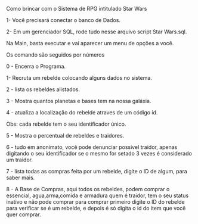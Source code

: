 Como brincar com o Sistema de RPG intitulado Star Wars

1- Você precisará conectar o banco de Dados.

2- Em um gerenciador SQL, rode tudo nesse arquivo 
script Star Wars.sql.

Na Main, basta executar e vai aparecer um menu de opções a você.

Os comando são seguidos por números

0 - Encerra o Programa.

1-  Recruta um rebelde colocando alguns dados no sistema.

2 - lista os rebeldes alistados.

3 - Mostra quantos planetas e bases tem na nossa galáxia.

4 - atualiza a localização do rebelde atraves de um código id.

Obs: cada rebelde tem o seu identificador único.

5 - Mostra o percentual de rebeldes e traidores.

6 - tudo em anonimato, você pode denunciar
possivel traidor, apenas digitando o seu identificador
se o mesmo for setado 3 vezes é considerado um traidor.

7 - lista todas as compras feita por um rebelde, digite o ID
de algum, para saber mais.

8 - A Base de Compras, aqui todos os rebeldes, podem
comprar o essencial, agua,arma,comida e armadura
quem é traidor, tem o seu status inativo e não pode comprar
para comprar primeiro digite o ID do rebelde para verificar se é um
rebelde, e depois é só digita o id do item que você quer comprar.